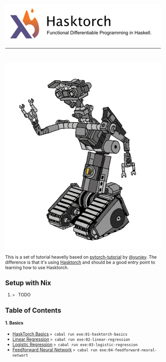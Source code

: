 
<p align="center"><img src="images/hasktorch-logo.png" /></p>

--------------------------------------------------------------------------------
<br/>
<p align="center"><img src="images/johnny5.png" /></p>

This is a set of tutorial heavelly based on [pytorch-tutorial](https://github.com/yunjey/pytorch-tutorial) by [@yunjey](https://github.com/yunjey).
The difference is that it's using [Hasktorch](http://www.hasktorch.org/) and should be a good entry point to learning how to use Hasktorch.

## Setup with Nix
1. `> ` TODO

## Table of Contents

#### 1. Basics
* [HaskTorch Basics](https://github.com/Cmdv/Hasktorch-tutorial/blob/master/tutorials/01-basics/01-hasktorch-basics/Main.hs)
  `> cabal run exe:01-hasktorch-basics`
* [Linear Regression](https://github.com/Cmdv/Hasktorch-tutorial/blob/master/tutorials/01-basics/02-linear-regression/Main.hs)
  `> cabal run exe:02-linear-regression`
* [Logistic Regression](https://github.com/Cmdv/Hasktorch-tutorial/blob/master/tutorials/01-basics/03-logistic-regression/Main.hs)
  `> cabal run exe:03-logistic-regression`
* [Feedforward Neural Network](https://github.com/Cmdv/Hasktorch-tutorial/blob/master/tutorials/01-basics/04-feedforward-neural-network/Main.hs)
  `> cabal run exe:04-feedforward-neural-networt`
